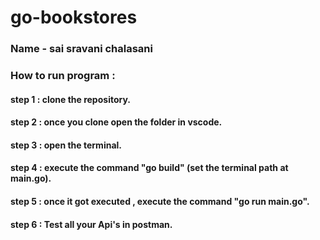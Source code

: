 # go-bookstores

### Name - sai sravani chalasani

### How to run program :

#### step 1 : clone the repository.
#### step 2 : once you clone open the folder in vscode.
#### step 3 : open the terminal.
#### step 4 : execute the command "go build" (set the terminal path at main.go).
#### step 5 : once it got executed , execute the command "go run main.go".
#### step 6 : Test all your Api's in postman.
